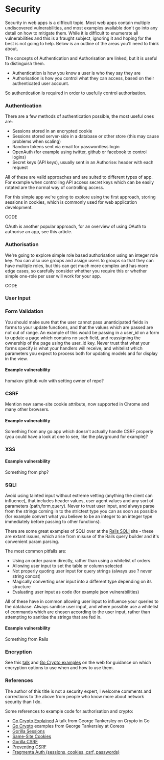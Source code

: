 # Security
Security in web apps is a difficult topic. Most web apps contain multiple undiscovered vulnerabilities, and most examples available don't go into any detail on how to mitigate them. While it is difficult to enumerate all vulnerabilities and this is a fraught subject, ignoring it and hoping for the best is not going to help. Below is an outline of the areas you'll need to think about. 

The concepts of Authentication and Authorisation are linked, but it is useful to distinguish them. 

* Authentication is how you know a user is who they say they are 
* Authorisation is how you control what they can access, based on their authenticated user account. 

So authentication is required in order to usefully control authorisation. 

### Authentication 

There are a few methods of authentication possible, the most useful ones are:

* Sessions stored in an encrypted cookie
* Sessions stored server-side in a database or other store (this may cause problems when scaling)
* Random tokens sent via email for passwordless login 
* OpenAuth (for example using twitter, github or facebook to control logins)
* Secret keys (API keys), usually sent in an Authorise: header with each request 

All of these are valid approaches and are suited to different types of app. For example when controlling API access secret keys which can be easily rotated are the normal way of controlling access. 

For this simple app we're going to explore using the first approach, storing sessions in cookies, which is commonly used for web application development. 

CODE

OAuth is another popular approach, for an overview of using OAuth to authorise an app, see this article. 


### Authorisation 

We're going to explore simple role based authorisation using an integer role key. You can also use groups and assign users to groups so that they can have multiple roles, but this can get much more complex and has more edge cases, so carefully consider whether you require this or whether simple one-role per user will work for your app. 


CODE


### User Input 


### Form Validation

You should make sure that the user cannot pass unanticipated fields in forms to your update functions, and that the values which are passed are not out of range. An example of this would be passing in a user_id on a form to update a page which contains no such field, and reassigning the ownership of the page using the user_id key. Never trust that what your forms specify is what your handlers will receive, and whitelist which parameters you expect to process both for updating models and for display in the view. 



#### Example vulnerability 

homakov github vuln with setting owner of repo?



### CSRF 

Mention new same-site cookie attribute, now supported in Chrome and many other browsers.



#### Example vulnerability 

Something from any go app which doesn't actually handle CSRF properly (you could have a look at one to see, like the playground for example)?


### XSS 



#### Example vulnerability 

Something from php?


### SQLI 

Avoid using tainted input without extreme vetting (anything the client can influence), that includes header values, user agent values and any sort of parameters (path,form,query). Never to trust user input, and always parse from the strings coming in to the strictest type you can as soon as possible (for example convert what you believe to be an integer to an integer type immediately before passing to other functions). 

There are some great examples of SQLI over at the [Rails SQLI](http://rails-sqli.org/) site - these are extant issues, which arise from misuse of the Rails query builder and it's convenient param parsing. 

The most common pitfalls are:

* Using an order param directly, rather than using a whitelist of orders
* Allowing user input to set the table or column selected
* Not properly quoting user input for query strings (always use ? never string concat)
* Magically converting user input into a different type depending on its structure 
* Evaluating user input as code (for example json vulnerabilities)

All of these have in common allowing user input to influence your queries to the database. Always sanitise user input, and where possible use a whitelist of commands which are chosen according to the user input, rather than attempting to sanitise the strings that are fed in.


#### Example vulnerability 

Something from Rails 


### Encryption 

See this [talk](https://golangnews.com/stories/1469) and [Go Crypto examples](https://github.com/gtank/cryptopasta) on the web for guidance on which encryption options to use when and how to use them.
 
### References 

The author of this title is not a security expert, I welcome comments and corrections to the above from people who know more about network security than I do. 

Some references to example code for authorisation and crypto:


* [Go Crypto Explained](https://golangnews.com/stories/1469) A talk from George Tankersley on Crypto in Go
* [Go Crypto](https://github.com/gtank/cryptopasta) examples from George Tankersley at Coreos
* [Gorilla Sessions](https://github.com/gorilla/sessions)
* [Same-Site Cookies](https://www.netsparker.com/blog/web-security/same-site-cookie-attribute-prevent-cross-site-request-forgery/)
* [Gorilla CSRF](https://github.com/gorilla/csrf)
* [Preventing CSRF](https://elithrar.github.io/article/preventing-csrf-attacks-in-go/)
* [Fragmenta Auth (sessions, cookies, csrf, passwords)](https://github.com/fragmenta/auth) 
